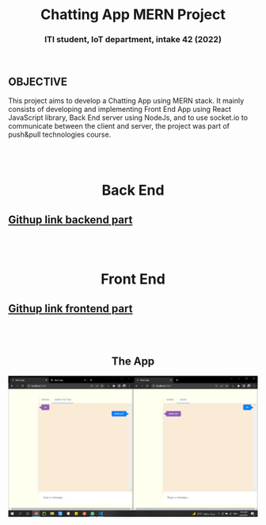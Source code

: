 <h1 align="center">Chatting App MERN Project</h1>
<h3 align="center">ITI student, IoT department, intake 42 (2022)</h3>  
<br/>

## OBJECTIVE
  This project aims to develop a Chatting App using MERN stack. It mainly consists of developing and implementing Front End App
  using React JavaScript library, Back End server using NodeJs, and to use socket.io to communicate between the client and server, the project was part of push&pull technologies course.  

<br/><br/>
<!-- #################################################### -->

<!-- #################################################### -->
<h1 align="center">Back End</h1>
  
  <h2><a href="https://github.com/mennahamdy33/chatting-app-backend">Githup link backend part</a></h2>
  

<br/><br/>
<!-- #################################################### -->

<!-- #################################################### -->
<h1 align="center">Front End</h1>

  <h2><a href="https://github.com/mennahamdy33/chatting-app-frontend">Githup link frontend part</a></h2>
  <br/><br/>
    <h2 align="center">The App</h2>
  <p align="center">
    <img width="650" src="staticFiles/images/app.png" alt="chatting app">  
  </p>
  
